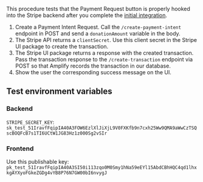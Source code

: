 This procedure tests that the Payment Request button is properly hooked into the Stripe backend after you complete the [initial integration](Setting-up-Apple-Pay).

1. Create a Payment Intent Request. Call the `/create-payment-intent` endpoint in POST and send a `donationAmount` variable in the body. 
2. The Stripe API returns a `clientSecret`. Use this client secret in the Stripe UI package to create the transaction.
3. The Stripe UI package returns a response with the created transaction. Pass the transaction response to the `/create-transaction` endpoint via POST so that Amplify records the transaction in our database.
4. Show the user the corresponding success message on the UI.

## Test environment variables

### Backend

`STRIPE_SECRET_KEY`: `sk_test_51IravfFqipIA40A3FOW6EzlXlJiXjL9V0FXKfb9n7cxh25Ww9QMA9aWwCzTSQscBOQFcB7s1TI6UCtW1JG83Hz1z000Sg2vSIr`

### Frontend

Use this publishable key: `pk_test_51IravfFqipIA40A3SI50i113zqo0M0Smy1hNa59eEYl15AbdCBhHQC4qd1lhxkgAYXyoFGkeZGDg4vYB8P76N7GW00bI6nvygJ`